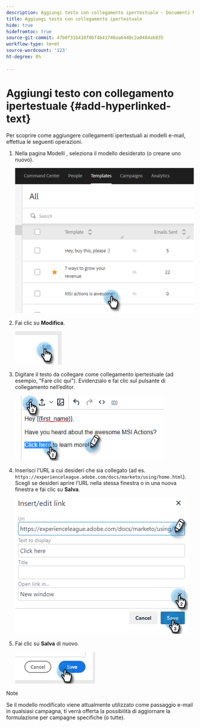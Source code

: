 ```yaml
---
description: Aggiungi testo con collegamento ipertestuale - Documenti Marketo - Documentazione del prodotto
title: Aggiungi testo con collegamento ipertestuale
hide: true
hidefromtoc: true
source-git-commit: 47b0f31b410f0bf4b41740aa6440c2a0484ab835
workflow-type: tm+mt
source-wordcount: '123'
ht-degree: 0%

---
```


# Aggiungi testo con collegamento ipertestuale {#add-hyperlinked-text}

Per scoprire come aggiungere collegamenti ipertestuali ai modelli e-mail, effettua le seguenti operazioni.

1. Nella pagina Modelli , seleziona il modello desiderato (o creane uno nuovo).

   ![](assets/add-hyperlinked-text-1.png)

1. Fai clic su **Modifica**.

   ![](assets/add-hyperlinked-text-2.png)

1. Digitare il testo da collegare come collegamento ipertestuale (ad esempio, &quot;Fare clic qui&quot;). Evidenzialo e fai clic sul pulsante di collegamento nell’editor.

   ![](assets/add-hyperlinked-text-3.png)

1. Inserisci l’URL a cui desideri che sia collegato (ad es. `https://experienceleague.adobe.com/docs/marketo/using/home.html`). Scegli se desideri aprire l’URL nella stessa finestra o in una nuova finestra e fai clic su **Salva**.

   ![](assets/add-hyperlinked-text-4.png)

1. Fai clic su **Salva** di nuovo.

   ![](assets/add-hyperlinked-text-5.png)

>[!NOTE]
>
>Se il modello modificato viene attualmente utilizzato come passaggio e-mail in qualsiasi campagna, ti verrà offerta la possibilità di aggiornare la formulazione per campagne specifiche (o tutte).
